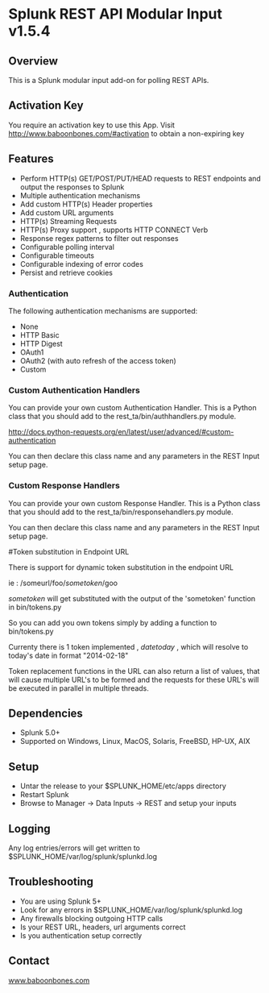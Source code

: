 # Splunk REST API Modular Input v1.5.4

## Overview

This is a Splunk modular input add-on for polling REST APIs.

## Activation Key

You require an activation key to use this App. Visit http://www.baboonbones.com/#activation to obtain a non-expiring key


## Features

* Perform HTTP(s) GET/POST/PUT/HEAD requests to REST endpoints and output the responses to Splunk
* Multiple authentication mechanisms
* Add custom HTTP(s) Header properties
* Add custom URL arguments
* HTTP(s) Streaming Requests
* HTTP(s) Proxy support , supports HTTP CONNECT Verb
* Response regex patterns to filter out responses
* Configurable polling interval
* Configurable timeouts
* Configurable indexing of error codes
* Persist and retrieve cookies

### Authentication

The following authentication mechanisms are supported:

* None
* HTTP Basic
* HTTP Digest
* OAuth1
* OAuth2 (with auto refresh of the access token)
* Custom


### Custom Authentication Handlers

You can provide your own custom Authentication Handler. This is a Python class that you should add to the 
rest_ta/bin/authhandlers.py module.

http://docs.python-requests.org/en/latest/user/advanced/#custom-authentication

You can then declare this class name and any parameters in the REST Input setup page.

### Custom Response Handlers

You can provide your own custom Response Handler. This is a Python class that you should add to the 
rest_ta/bin/responsehandlers.py module.

You can then declare this class name and any parameters in the REST Input setup page.

#Token substitution in Endpoint URL

There is support for dynamic token substitution in the endpoint URL

ie : /someurl/foo/$sometoken$/goo 

$sometoken$ will get substituted with the output of the 'sometoken' function in bin/tokens.py

So you can add you own tokens simply by adding a function to bin/tokens.py

Currenty there is 1 token implemented , $datetoday$ , which will resolve to today's date in format "2014-02-18"

Token replacement functions in the URL can also return a list of values, that will cause 
multiple URL's to be formed and the requests for these URL's will be executed in parallel in multiple threads. 

## Dependencies

* Splunk 5.0+
* Supported on Windows, Linux, MacOS, Solaris, FreeBSD, HP-UX, AIX

## Setup

* Untar the release to your $SPLUNK_HOME/etc/apps directory
* Restart Splunk
* Browse to Manager -> Data Inputs -> REST and setup your inputs


## Logging

Any log entries/errors will get written to $SPLUNK_HOME/var/log/splunk/splunkd.log


## Troubleshooting

* You are using Splunk 5+
* Look for any errors in $SPLUNK_HOME/var/log/splunk/splunkd.log
* Any firewalls blocking outgoing HTTP calls
* Is your REST URL, headers, url arguments correct
* Is you authentication setup correctly

## Contact

www.baboonbones.com